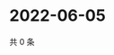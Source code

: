 # 2022-06-05

共 0 条

<!-- BEGIN WEIBO -->
<!-- 最后更新时间 Sun Jun 05 2022 16:00:47 GMT+0800 (China Standard Time) -->

<!-- END WEIBO -->
